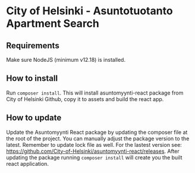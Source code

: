 # City of Helsinki - Asuntotuotanto Apartment Search

## Requirements

Make sure NodeJS (minimum v12.18) is installed.

## How to install

Run `composer install`. This will install asuntomyynti-react package from City of Helsinki Github, copy it to assets and build the react app.

## How to update

Update the Asuntomyynti React package by updating the composer file at the root of the project.
You can manually adjust the package version to the latest. Remember to update lock file as well.
For the lastest version see: https://github.com/City-of-Helsinki/asuntomyynti-react/releases.
After updating the package running `composer install` will create you the built react application.

